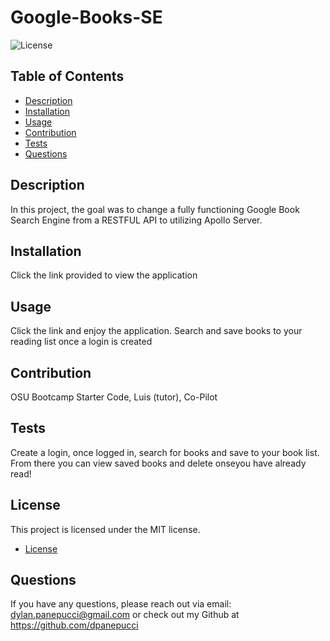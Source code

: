 
# Google-Books-SE

![License](https://img.shields.io/badge/license-MIT-blue.svg)

## Table of Contents
- [Description](#description)
- [Installation](#installation)
- [Usage](#usage)
- [Contribution](#contribution)
- [Tests](#tests)
- [Questions](#questions)

## Description
In this project, the goal was to change a fully functioning Google Book Search Engine from a RESTFUL API to utilizing Apollo Server.

## Installation
Click the link provided to view the application

## Usage
Click the link and enjoy the application. Search and save books to your reading list once a login is created

## Contribution
OSU Bootcamp Starter Code, Luis (tutor), Co-Pilot

## Tests
Create a login, once logged in, search for books and save to your book list. From there you can view saved books and delete onseyou have already read!

## License
This project is licensed under the MIT license. 
* [License](https://opensource.org/licenses/MIT)

## Questions
If you have any questions, please reach out via email: dylan.panepucci@gmail.com or check out my Github at https://github.com/dpanepucci